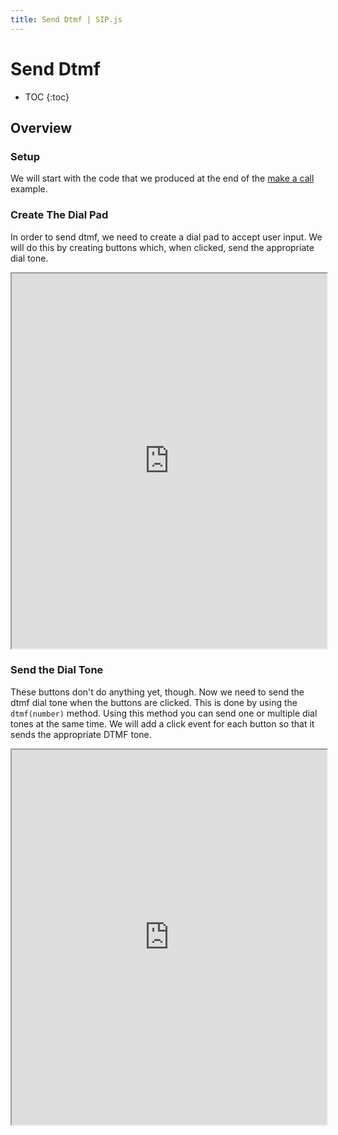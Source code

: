 ```yaml
---
title: Send Dtmf | SIP.js
---
```


# Send Dtmf

* TOC
{:toc}


## Overview

### Setup

We will start with the code that we produced at the end of the [make a call](/guides/make-call/) example.


### Create The Dial Pad

In order to send dtmf, we need to create a dial pad to accept user input.  We will do this by creating buttons which, when clicked, send the appropriate dial tone.



<iframe
  style="width: 100%; height: 600px"
  src="http://jsfiddle.net/4NMLQ/2/embedded/js,html,css,result/">
</iframe>

### Send the Dial Tone

These buttons don't do anything yet, though.  Now we need to send the dtmf dial tone when the buttons are clicked.  This is done by using the `dtmf(number)` method.  Using this method you can send one or multiple dial tones at the same time.  We will add a click event for each button so that it sends the appropriate DTMF tone.

<iframe
  style="width: 100%; height: 600px"
  src="http://jsfiddle.net/LPSX5/2/embedded/js,html,css,result/">
</iframe>

